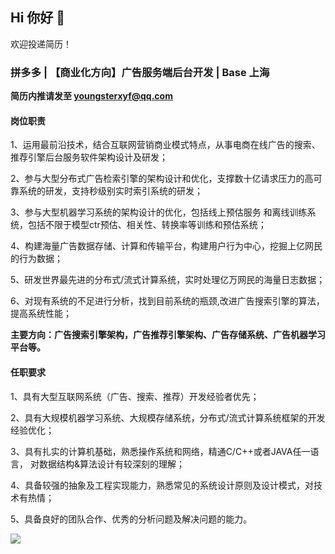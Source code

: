 ## Hi 你好 👋

欢迎投递简历！

### 拼多多 | 【商业化方向】广告服务端后台开发 | Base 上海

**简历内推请发至 youngsterxyf@qq.com**

#### 岗位职责

1、运用最前沿技术，结合互联网营销商业模式特点，从事电商在线广告的搜索、推荐引擎后台服务软件架构设计及研发；

2、参与大型分布式广告检索引擎的架构设计和优化，支撑数十亿请求压力的高可靠系统的研发，支持秒级别实时索引系统的研发；

3、参与大型机器学习系统的架构设计的优化，包括线上预估服务 和离线训练系统，包括不限于模型ctr预估、相关性、转换率等训练和预估系统；

4、构建海量广告数据存储、计算和传输平台，构建用户行为中心，挖掘上亿网民的行为数据；

5、研发世界最先进的分布式/流式计算系统，实时处理亿万网民的海量日志数据；

6、对现有系统的不足进行分析，找到目前系统的瓶颈,改进广告搜索引擎的算法，提高系统性能；

**主要方向：广告搜索引擎架构，广告推荐引擎架构、广告存储系统、广告机器学习平台等。**

#### 任职要求

1、具有大型互联网系统（广告、搜索、推荐）开发经验者优先；

2、具有大规模机器学习系统、大规模存储系统，分布式/流式计算系统框架的开发经验优化；

3、具有扎实的计算机基础，熟悉操作系统和网络，精通C/C++或者JAVA任一语言， 对数据结构&算法设计有较深刻的理解；

4、具备较强的抽象及工程实现能力，熟悉常见的系统设计原则及设计模式，对技术有热情；

5、具备良好的团队合作、优秀的分析问题及解决问题的能力。

![](https://user-images.githubusercontent.com/834231/283701360-9db67284-9526-45ee-961d-d0dce362de95.png)

